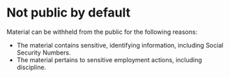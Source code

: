# Not public by default

Material can be withheld from the public for the following reasons:

* The material contains sensitive, identifying information, including Social Security Numbers.
* The material pertains to sensitive employment actions, including discipline. 